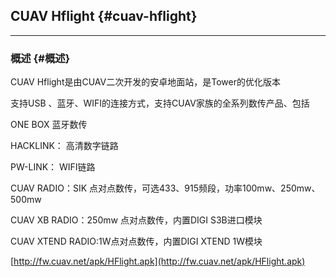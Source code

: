 ## CUAV Hflight {#cuav-hflight}

---

### 概述 {#概述}

CUAV Hflight是由CUAV二次开发的安卓地面站，是Tower的优化版本

支持USB 、蓝牙、WIFI的连接方式，支持CUAV家族的全系列数传产品、包括

ONE BOX 蓝牙数传

HACKLINK： 高清数字链路

PW-LINK： WIFI链路

CUAV RADIO：SIK 点对点数传，可选433、915频段，功率100mw、250mw、500mw

CUAV XB RADIO：250mw 点对点数传，内置DIGI S3B进口模块

CUAV XTEND RADIO:1W点对点数传，内置DIGI XTEND 1W模块

[http://fw.cuav.net/apk/HFlight.apk](http://fw.cuav.net/apk/HFlight.apk)

